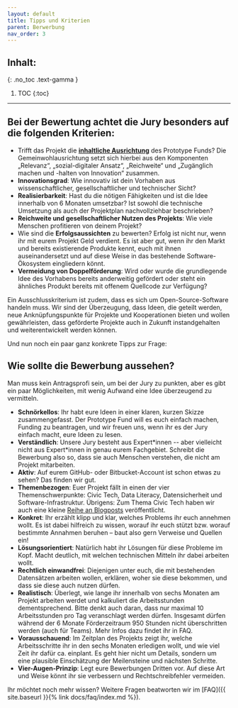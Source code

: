 ```yaml
---
layout: default
title: Tipps und Kriterien
parent: Berwerbung
nav_order: 3
---
```


## Inhalt:
{: .no_toc .text-gamma }

1. TOC
{:toc}

---

## Bei der Bewertung achtet die Jury besonders auf die folgenden Kriterien:

- Trifft das Projekt die [**inhaltliche Ausrichtung**](https://prototypefund.de/about/public-interest-tech/) des Prototype Funds? Die Gemeinwohlausrichtung setzt sich hierbei  aus den Komponenten „Relevanz“, „sozial-digitaler Ansatz“, „Reichweite“ und  „Zugänglich machen und -halten von Innovation“ zusammen.
- **Innovationsgrad**: Wie innovativ ist dein Vorhaben aus wissenschaftlicher, gesellschaftlicher und technischer Sicht?
- **Realisierbarkeit**: Hast du die nötigen Fähigkeiten und ist die Idee innerhalb von 6 Monaten umsetzbar? Ist sowohl die technische Umsetzung als auch der Projektplan nachvollziehbar beschrieben?
- **Reichweite und gesellschaftlicher Nutzen des Projekts**: Wie viele Menschen profitieren von deinem Projekt?
- Wie sind die **Erfolgsaussichten** zu bewerten? Erfolg ist nicht nur, wenn ihr mit eurem Projekt Geld verdient. Es ist aber gut, wenn ihr den Markt und bereits existierende Produkte kennt, euch mit ihnen auseinandersetzt und auf diese Weise in das bestehende Software-Ökosystem eingliedern könnt.
- **Vermeidung von Doppelförderung**: Wird oder wurde die grundlegende Idee des Vorhabens bereits anderweitig gefördert oder steht ein ähnliches Produkt bereits mit offenem Quellcode zur Verfügung?

Ein Ausschlusskriterium ist zudem, dass es sich um Open-Source-Software handeln muss. Wir sind der Überzeugung, dass Ideen, die geteilt werden, neue Anknüpfungspunkte für Projekte und Kooperationen bieten und wollen gewährleisten, dass geförderte Projekte auch in Zukunft instandgehalten und weiterentwickelt werden können.

Und nun noch ein paar ganz konkrete Tipps zur Frage:

## Wie sollte die Bewerbung aussehen?

Man muss kein Antragsprofi sein, um bei der Jury zu punkten, aber es gibt ein paar Möglichkeiten, mit wenig Aufwand eine Idee überzeugend zu vermitteln.

- **Schnörkellos**: Ihr habt eure Ideen in einer klaren, kurzen Skizze zusammengefasst. Der Prototype Fund will es euch einfach machen, Funding zu beantragen, und wir freuen uns, wenn ihr es der Jury einfach macht, eure Ideen zu lesen.
- **Verständlich**: Unsere Jury besteht aus Expert\*innen -- aber vielleicht nicht aus Expert\*innen in genau eurem Fachgebiet. Schreibt die Bewerbung also so, dass sie auch Menschen verstehen, die nicht am Projekt mitarbeiten.
- **Aktiv**: Auf eurem GitHub- oder Bitbucket-Account ist schon etwas zu sehen? Das finden wir gut.
- **Themenbezogen**: Euer Projekt fällt in einen der vier Themenschwerpunkte: Civic Tech, Data Literacy, Datensicherheit und Software-Infrastruktur. Übrigens: Zum Thema Civic Tech haben wir auch eine kleine [Reihe an Blogposts](https://medium.com/@prototypefund/civic-tech-technologie-f%C3%BCr-b%C3%BCrger-innen-8ddf22c492#.hw5y141no) veröffentlicht.
- **Konkret**: Ihr erzählt klipp und klar, welches Problems ihr euch annehmen wollt. Es ist dabei hilfreich zu wissen, worauf ihr euch stützt bzw. worauf bestimmte Annahmen beruhen – baut also gern Verweise und Quellen ein!
- **Lösungsorientiert**: Natürlich habt ihr Lösungen für diese Probleme im Kopf. Macht deutlich, mit welchen technischen Mitteln ihr dabei arbeiten wollt.
- **Rechtlich einwandfrei**: Diejenigen unter euch, die mit bestehenden Datensätzen arbeiten wollen, erklären, woher sie diese bekommen, und dass sie diese auch nutzen dürfen.
- **Realistisch**: Überlegt, wie lange ihr innerhalb von sechs Monaten am Projekt arbeiten werdet und kalkuliert die Arbeitsstunden dementsprechend. Bitte denkt auch daran, dass nur maximal 10 Arbeitsstunden pro Tag veranschlagt werden dürfen. Insgesamt dürfen während der 6 Monate Förderzeitraum 950 Stunden nicht überschritten werden (auch für Teams). Mehr Infos dazu findet ihr in FAQ.
- **Vorausschauend**: Im Zeitplan des Projekts zeigt ihr, welche Arbeitsschritte ihr in den sechs Monaten erledigen wollt, und wie viel Zeit ihr dafür ca. einplant. Es geht hier nicht um Details, sondern um eine plausible Einschätzung der Meilensteine und nächsten Schritte.
- **Vier-Augen-Prinzip**: Legt eure Bewerbungen Dritten vor. Auf diese Art und Weise könnt ihr sie verbessern und Rechtschreibfehler vermeiden.

Ihr möchtet noch mehr wissen? Weitere Fragen beatworten wir im [FAQ]({{ site.baseurl }}{% link docs/faq/index.md %}).
